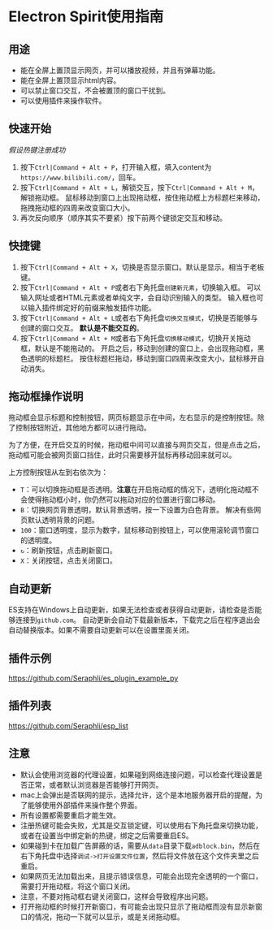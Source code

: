 # Electron Spirit使用指南

## 用途

- 能在全屏上置顶显示网页，并可以播放视频，并且有弹幕功能。
- 能在全屏上置顶显示html内容。
- 可以禁止窗口交互，不会被置顶的窗口干扰到。
- 可以使用插件来操作软件。

## 快速开始

*假设热键注册成功*

1. 按下`Ctrl|Command + Alt + P`，打开输入框，填入content为`https://www.bilibili.com/`，回车。
2. 按下`Ctrl|Command + Alt + L`，解锁交互，按下`Ctrl|Command + Alt + M`，解锁拖动框。
鼠标移动到窗口上出现拖动框，按住拖动框上方标题栏来移动，拖拽拖动框的四周来改变窗口大小。
3. 再次反向顺序（顺序其实不要紧）按下前两个键锁定交互和移动。

## 快捷键

1. 按下`Ctrl|Command + Alt + X`，切换是否显示窗口。默认是显示。相当于老板键。
2. 按下`Ctrl|Command + Alt + P`或者右下角托盘`创建新元素`，切换输入框。
可以输入网址或者HTML元素或者单纯文字，会自动识别输入的类型。
输入框也可以输入插件绑定好的前缀来触发插件功能。
3. 按下`Ctrl|Command + Alt + L`或者右下角托盘`切换交互模式`，切换是否能够与创建的窗口交互。
**默认是不能交互的**。
4. 按下`Ctrl|Command + Alt + M`或者右下角托盘`切换移动模式`，切换开关拖动框，默认是不能拖动的。
开启之后，移动到创建的窗口上，会出现拖动框，黑色透明的标题栏。
按住标题栏拖动，移动到窗口四周来改变大小，鼠标移开自动消失。

## 拖动框操作说明

拖动框会显示标题和控制按钮，网页标题显示在中间，左右显示的是控制按钮。除了控制按钮附近，其他地方都可以进行拖动。

为了方便，在开启交互的时候，拖动框中间可以直接与网页交互，但是点击之后，拖动框可能会被网页窗口挡住，此时只需要移开鼠标再移动回来就可以。

上方控制按钮从左到右依次为：
- `T`：可以切换拖动框是否透明。**注意**在开启拖动框的情况下，透明化拖动框不会使得拖动框小时，你仍然可以拖动对应的位置进行窗口移动。
- `B`：切换网页背景透明，默认背景透明，按一下设置为白色背景。
解决有些网页默认透明背景的问题。
- `100`：窗口透明度，显示为数字，鼠标移动到按钮上，可以使用滚轮调节窗口的透明度。
- `↻`：刷新按钮，点击刷新窗口。
- `X`：关闭按钮，点击关闭窗口。

## 自动更新

ES支持在Windows上自动更新，如果无法检查或者获得自动更新，请检查是否能够连接到`github.com`。
自动更新会自动下载最新版本，下载完之后在程序退出会自动替换版本。如果不需要自动更新可以在设置里面关闭。

## 插件示例

https://github.com/Seraphli/es_plugin_example_py

## 插件列表

https://github.com/Seraphli/esp_list

## 注意

- 默认会使用浏览器的代理设置，如果碰到网络连接问题，可以检查代理设置是否正常，或者默认浏览器是否能够打开网页。
- mac上会弹出是否联网的提示，选择允许，这个是本地服务器开启的提醒，为了能够使用外部插件来操作整个界面。
- 所有设置都需要重启才能生效。
- 注册热键可能会失败，尤其是交互锁定键，可以使用右下角托盘来切换功能，或者在设置当中绑定新的热键，绑定之后需要重启ES。
- 如果碰到卡在加载广告屏蔽的话，需要从`data`目录下载`adblock.bin`，然后在右下角托盘中选择`调试->打开设置文件位置`，然后将文件放在这个文件夹里之后重启。
- 如果网页无法加载出来，且提示错误信息，可能会出现完全透明的一个窗口，需要打开拖动框，将这个窗口关闭。
- 注意，不要对拖动框右键关闭窗口，这样会导致程序出问题。
- 打开拖动框的时候打开新窗口，有可能会出现只显示了拖动框而没有显示新窗口的情况，拖动一下就可以显示，或是关闭拖动框。
